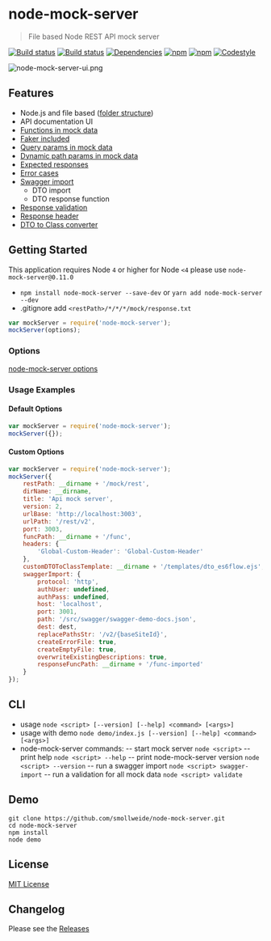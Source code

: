 
# node-mock-server

> File based Node REST API mock server

[![Build status](https://img.shields.io/travis/smollweide/node-mock-server/master.svg)](https://travis-ci.org/smollweide/node-mock-server)
[![Build status](https://ci.appveyor.com/api/projects/status/tfluudfe4s7810w8/branch/master?svg=true)](https://ci.appveyor.com/project/smollweide/node-mock-server/branch/master)
[![Dependencies](https://img.shields.io/david/smollweide/node-mock-server/master.svg)](https://david-dm.org/smollweide/node-mock-server)
[![npm](https://badge.fury.io/js/node-mock-server.svg)](https://badge.fury.io/js/node-mock-server)
[![npm](https://img.shields.io/npm/dt/node-mock-server.svg)](https://www.npmjs.com/package/node-mock-server)
[![Codestyle](https://img.shields.io/badge/codestyle-namics-green.svg)](https://github.com/namics/eslint-config-namics)

![node-mock-server-ui.png](https://cloud.githubusercontent.com/assets/2912007/13898299/0ad93a76-edcd-11e5-8eb8-840471a0835b.png)

## Features
- Node.js and file based ([folder structure](/doc/readme-folder-structure.md))
- API documentation UI
- [Functions in mock data](/doc/readme-mock-functions.md)
- [Faker included](/doc/readme-faker.md)
- [Query params in mock data](/doc/readme-query-params.md)
- [Dynamic path params in mock data](/doc/readme-path-params.md)
- [Expected responses](/doc/readme-expected-response.md)
- [Error cases](/doc/readme-expected-response.md)
- [Swagger import](/doc/readme-swagger-import.md)
    - DTO import
    - DTO response function
- [Response validation](/doc/readme-response-validation.md)
- [Response header](/doc/readme-response-header.md)
- [DTO to Class converter](/doc/readme-dto-2-class.md)

## Getting Started
This application requires Node `4` or higher
for Node `<4` please use `node-mock-server@0.11.0`

* `npm install node-mock-server --save-dev` or `yarn add node-mock-server --dev`
* .gitignore add `<restPath>/*/*/*/mock/response.txt`

```js
var mockServer = require('node-mock-server');
mockServer(options);
```

### Options
[node-mock-server options](/doc/readme-options.md)

### Usage Examples

#### Default Options

```js
var mockServer = require('node-mock-server');
mockServer({});
```

#### Custom Options

```js
var mockServer = require('node-mock-server');
mockServer({
	restPath: __dirname + '/mock/rest',
	dirName: __dirname,
    title: 'Api mock server',
    version: 2,
    urlBase: 'http://localhost:3003',
    urlPath: '/rest/v2',
    port: 3003,
    funcPath: __dirname + '/func',
    headers: {
    	'Global-Custom-Header': 'Global-Custom-Header'
    },
    customDTOToClassTemplate: __dirname + '/templates/dto_es6flow.ejs',
    swaggerImport: {
    	protocol: 'http',
    	authUser: undefined,
    	authPass: undefined,
    	host: 'localhost',
    	port: 3001,
    	path: '/src/swagger/swagger-demo-docs.json',
    	dest: dest,
    	replacePathsStr: '/v2/{baseSiteId}',
    	createErrorFile: true,
    	createEmptyFile: true,
    	overwriteExistingDescriptions: true,
    	responseFuncPath: __dirname + '/func-imported'
    }
});
```

## CLI
- usage `node <script> [--version] [--help] <command> [<args>]`
- usage with demo `node demo/index.js [--version] [--help] <command> [<args>]`
- node-mock-server commands:
-- start mock server `node <script>`
-- print help `node <script> --help`
-- print node-mock-server version `node <script> --version`
-- run a swagger import `node <script> swagger-import`
-- run a validation for all mock data `node <script> validate`

## Demo
```shell
git clone https://github.com/smollweide/node-mock-server.git
cd node-mock-server
npm install
node demo
```

## License
[MIT License](https://github.com/smollweide/node-mock-server/blob/master/LICENSE)

## Changelog
Please see the [Releases](https://github.com/smollweide/node-mock-server/releases)
